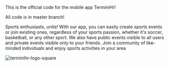 This is the official code for the mobile app TerminiHr!

All code is in master branch!

Sports enthusiasts, unite! With our app, you can easily create sports events or join existing ones, regardless of your sports passion, whether it's soccer, basketball, or any other sport. We also have public events visible to all users and private events visible only to your friends. Join a community of like-minded individuals and enjoy sports activities in your area


![terminihr-logo-square](https://github.com/javor99/TERMINIHR_ALL/assets/96128565/630d626b-6d8c-47a0-a80d-4e21050c3d56)

